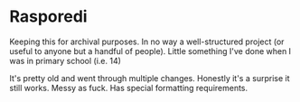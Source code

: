# Rasporedi

Keeping this for archival purposes. In no way a well-structured project
(or useful to anyone but a handful of people). Little something I've
done when I was in primary school (i.e. 14)

It's pretty old and went through multiple changes. Honestly it's a
surprise it still works. Messy as fuck. Has special formatting
requirements.